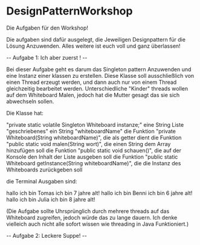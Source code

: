 # DesignPatternWorkshop

Die Aufgaben für den Workshop!

Die aufgaben sind dafür ausgelegt, die Jeweiligen Designpattern für die Lösung Anzuwenden. Alles weitere ist euch voll und ganz überlassen!

-- Aufgabe 1: Ich aber zuerst ! -- 

Bei dieser Aufgabe geht es darum das Singleton pattern Anzuwenden und eine Instanz einer klassen zu erstellen. Diese Klasse soll ausschließlich von einen Thread erzeugt werden, und dann auch nur von einem Thread gleichzeitig bearbeitet werden. 
Unterschiedliche "Kinder" threads wollen auf dem Whiteboard Malen, jedoch hat die Mutter gesagt das sie sich abwechseln sollen.

Die Klasse hat:

"private static volatile Singleton Whiteboard instanze;"
eine String Liste "geschriebenes"
ein String "whiteboardName"
die Funktion "private Whiteboard(String whiteboardName)", die als getter dient
die Funktion "public static void malen(String wort)", die einen String dem Array hinzufügen soll
die Funktion "public static void schauen()", die auf der Konsole den Inhalt der Liste ausgeben soll
die Funktion "public static Whiteboard getInstance(String whiteboardName)", die die Instanz des Whiteboards zurückgeben soll


die Terminal Ausgaben sind:

hallo ich bin Tomas ich bin 7 jahre alt!
hallo ich bin Benni ich bin 6 jahre alt!
hallo ich bin Julia ich bin 8 jahre alt!

(Die Aufgabe sollte Uhrsprünglich durch mehrere threads auf das Whiteboard zugreifen, jedoch würde das zu lange dauern. Ich denke vielleich auch nicht alle sofort wissen wie threading in Java Funktioniert.)



-- Aufgabe 2: Leckere Suppe! --
